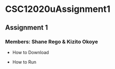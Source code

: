 # CSC12020uAssignment1
## Assignment 1 
### Members: Shane Rego & Kizito Okoye
* How to Download

* How to Run

